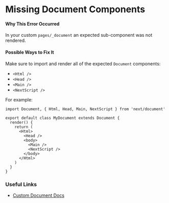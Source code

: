 # Missing Document Components

#### Why This Error Occurred

In your custom `pages/_document` an expected sub-component was not rendered.

#### Possible Ways to Fix It

Make sure to import and render all of the expected `Document` components:

- `<Html />`
- `<Head />`
- `<Main />`
- `<NextScript />`

For example:

    import Document, { Html, Head, Main, NextScript } from 'next/document'

    export default class MyDocument extends Document {
      render() {
        return (
          <Html>
            <Head />
            <body>
              <Main />
              <NextScript />
            </body>
          </Html>
        )
      }
    }

### Useful Links

- [Custom Document Docs](https://nextjs.org/docs/advanced-features/custom-document)
